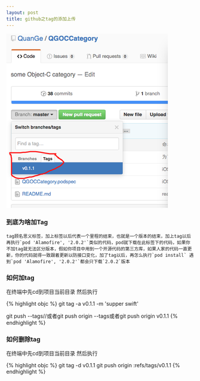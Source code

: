 ```yaml
---
layout: post
title: github之tag的添加上传 
---
```


![](https://raw.githubusercontent.com/QuanGe/QuanGe.github.io/master/images/githubAddTag.png)

### 到底为啥加Tag
    tag顾名思义标签，加上标签以后代表一个里程的结束，也就是一个版本的结束，加上tag以后再执行`pod 'Alamofire', '2.0.2'`类似的代码，pod就下载在此标签下的代码，如果你不加tag就无法区分版本，假如你项目中用到一个开源代码的第三方库，如果人家的代码一直更新，你的代码就得一致跟着更新以防接口变化，加了tag以后，再怎么执行`pod install` 遇到`pod 'Alamofire', '2.0.2'`都会只下载`2.0.2`版本
### 如何加tag
在终端中先cd到项目当前目录 然后执行

{% highlight objc %}
git tag -a v0.1.1 -m 'supper swift'

git push --tags//或者git push origin --tags或者git push origin v0.1.1
{% endhighlight %}

### 如何删除tag
在终端中先cd到项目当前目录 然后执行

{% highlight objc %}
git tag -d v0.1.1
git push origin :refs/tags/v0.1.1
{% endhighlight %}
